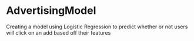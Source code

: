 # AdvertisingModel
Creating a model using Logistic Regression to predict whether or not users will click on an add based off their features
